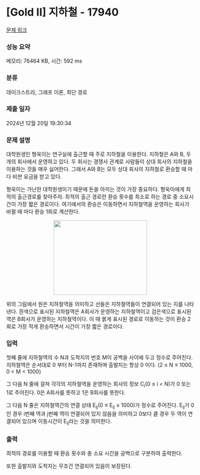 # [Gold II] 지하철 - 17940 

[문제 링크](https://www.acmicpc.net/problem/17940) 

### 성능 요약

메모리: 76464 KB, 시간: 592 ms

### 분류

데이크스트라, 그래프 이론, 최단 경로

### 제출 일자

2024년 12월 20일 19:30:34

### 문제 설명

<p>대학원생인 형욱이는 연구실에 출근할 때 주로 지하철을 이용한다. 지하철은 A와 B, 두 개의 회사에서 운영하고 있다. 두 회사는 경쟁사 관계로 사람들이 상대 회사의 지하철을 이용하는 것을 매우 싫어한다. 그래서 A와 B는 모두 상대 회사의 지하철로 환승할 때 마다 비싼 요금을 받고 있다. </p>

<p>형욱이는 가난한 대학원생이기 때문에 돈을 아끼는 것이 가장 중요하다. 형욱이에게 최적의 출근경로를 찾아주자. 최적의 출근 경로란 환승 횟수를 최소로 하는 경로 중 소요시간이 가장 짧은 경로이다. 여기에서의 환승은 이동하면서 지하철역을 운영하는 회사가 바뀔 때 마다 환승 1회로 계산한다.</p>

<p style="text-align: center;"><img alt="" src="https://upload.acmicpc.net/1709d1f1-6a5e-4e5a-a662-734f14d3af38/-/preview/" style="height: 200px; width: 250px;"></p>

<p>위의 그림에서 원은 지하철역을 의미하고 선들은 지하철역들이 연결되어 있는 지를 나타낸다. 흰색으로 표시된 지하철역은 A회사가 운영하는 지하철역이고 검은색으로 표시된 역은 B회사가 운영하는 지하철역이다. 이 때 붉게 표시된 경로로 이동하는 것이 환승 2회로 가장 적게 환승하면서 시간이 가장 짧은 경로이다.</p>

### 입력 

 <p>첫째 줄에 지하철역의 수 N과 도착지의 번호 M이 공백을 사이에 두고 정수로 주어진다. 지하철역은 순서대로 0 부터 N-1까지 존재하며 출발지는 항상 0 이다. (2 ≤ N ≤ 1000, 0 < M < 1000)</p>

<p>그 다음 N 줄에 걸쳐 각각의 지하철역을 운영하는 회사의 정보 C<sub>i</sub>(0 ≤  i < N)가 0 또는 1로 주어진다. 0은 A회사를 뜻하고 1은 B회사를 뜻한다.</p>

<p>그 다음 N 줄은 지하철역간의 연결 상태 E<sub>ij</sub>(0 ≤ E<sub>ij</sub> ≤ 1000)가 정수로 주어진다.  E<sub>ij</sub>가 0인 경우 i번째 역과 j번째 역이 연결되어 있지 않음을 의미하고 0보다 클 경우 두 역이 연결되어 있으며 이동시간이 E<sub>ij</sub>라는 것을 의미한다.</p>

### 출력 

 <p>최적의 경로를 이용할 때 환승 횟수와 총 소요 시간을 공백으로 구분하여 출력한다.</p>

<p>또한 출발지와 도착지는 무조건 연결되어 있음이 보장된다.</p>

